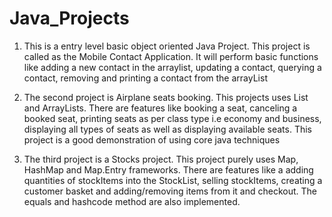# Java_Projects

1. This is a entry level basic object oriented Java Project. This project is called as the Mobile Contact Application. It will perform basic functions like adding a new contact in the arraylist, updating a contact, querying a contact, removing and printing a contact from the arrayList

2. The second project is Airplane seats booking. This projects uses List and ArrayLists. There are features like booking a seat, canceling a booked seat, printing seats as per class type i.e economy and business, displaying all types of seats as well as displaying available seats. This project is a good demonstration of using core java techniques

3. The third project is a Stocks project. This project purely uses Map, HashMap and Map.Entry frameworks. There are features like a adding quantities of stockItems into the StockList, selling stockItems, creating a customer basket and adding/removing items from it and checkout. The equals and hashcode method are also implemented.
